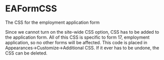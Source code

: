 # EAFormCSS
The CSS for the employment application form

Since we cannot turn on the site-wide CSS option, CSS has to be added to
the application form. All of this CSS is specific to form 17, employment
application, so no other forms will be affected. This code is placed in
Appearances->Customize->Additional CSS. If it ever has to be undone, the
CSS can be deleted.
